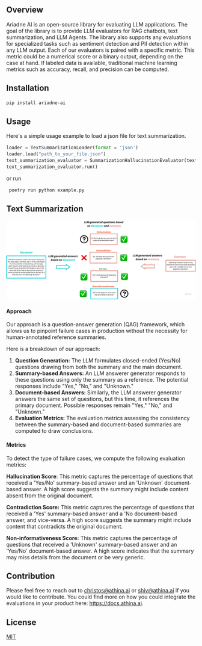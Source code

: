 ## Overview
Ariadne AI is an open-source library for evaluating LLM applications. The goal of the library is to provide LLM evaluators for RAG chatbots, text summarization, and LLM Agents. The library also supports any evaluations for specialized tasks such as sentiment detection and PII detection within any LLM output. Each of our evaluators is paired with a specific metric. This metric could be a numerical score or a binary output, depending on the case at hand. If labeled data is available, traditional machine learning metrics such as accuracy, recall, and precision can be computed.


## Installation

```bash
pip install ariadne-ai
```

## Usage
Here's a simple usage example to load a json file for text summarization.
```python
loader = TextSummarizationLoader(format = 'json')
loader.load("path_to_your_file.json")
text_summarization_evaluator = SummarizationHallucinationEvaluator(text_summarization_loader)
text_summarization_evaluator.run()
```
or run

```python
 poetry run python example.py
```


## Text Summarization

![Text Summarization QAG Approach](docs/QAG_approach.png)
#### Approach
Our approach is a question-answer generation (QAG) framework, which allows us to pinpoint failure cases in production without the necessity for human-annotated reference summaries. 

Here is a breakdown of our approach:

1. **Question Generation:** The LLM formulates closed-ended (Yes/No) questions drawing from both the summary and the main document.
2. **Summary-based Answers:** An LLM answerer generator responds to these questions using only the summary as a reference. The potential responses include "Yes," "No," and "Unknown."
3. **Document-based Answers:** Similarly, the LLM answerer generator answers the same set of questions, but this time, it references the primary document. Possible responses remain "Yes," "No," and "Unknown."
4. **Evaluation Metrics:** The evaluation metrics assessing the consistency between the summary-based and document-based summaries are computed to draw conclusions.

#### Metrics
To detect the type of failure cases, we compute the following evaluation metrics:

**Hallucination Score**: This metric captures the percentage of questions that received a 'Yes/No' summary-based answer and an 'Unknown' document-based answer. A high score suggests the summary might include content absent from the original document.

**Contradiction Score:**  This metric captures the percentage of questions that received  a 'Yes' summary-based answer and a 'No document-based answer, and vice-versa. A high score suggests the summary might include content that contradicts  the original document.

**Non-informativeness Score:**  This metric captures the percentage of questions that received a 'Unknown' summary-based answer and an 'Yes/No' document-based answer. A high score indicates that the summary may miss details from the  document or be very generic.

## Contribution 
Please feel free to reach out to christos@athina.ai or shiv@athina.ai if you would like to contribute. You could find more on how you could integrate the evaluations in your product here: https://docs.athina.ai.


## License

[MIT](https://choosealicense.com/licenses/mit/)
